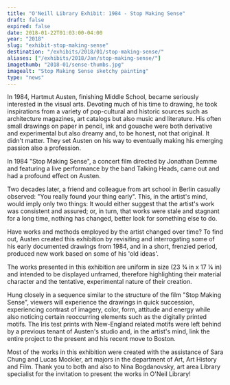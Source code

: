 ```yaml
---
title: "O'Neill Library Exhibit: 1984 - Stop Making Sense"
draft: false
expired: false
date: 2018-01-22T01:03:00-04:00
year: "2018"
slug: "exhibit-stop-making-sense"
destination: "/exhibits/2018/01/stop-making-sense/"
aliases: ["/exhibits/2018/Jan/stop-making-sense/"]
imagethumb: "2018-01/sense-thumbs.jpg"
imagealt: "Stop Making Sense sketchy painting"
type: "news"
---
```


In 1984, Hartmut Austen, finishing Middle School, became seriously interested in the visual arts. Devoting much of his time to drawing, he took inspirations from a variety of pop-cultural and historic sources such as architecture magazines, art catalogs but also music and literature. His often small drawings on paper in pencil, ink and gouache were both derivative and experimental but also dreamy and, to be honest, not that original. It didn't matter. They set Austen on his way to eventually making his emerging passion also a profession.

In 1984 "Stop Making Sense", a concert film directed by Jonathan Demme and featuring a live performance by the band Talking Heads, came out and had a profound effect on Austen.

Two decades later, a friend and colleague from art school in Berlin casually observed: "You really found your thing early". This, in the artist's mind, would imply only two things: It would either suggest that the artist's work was consistent and assured; or, in turn, that works were stale and stagnant for a long time, nothing has changed, better look for something else to do.

Have works and methods employed by the artist changed over time? To find out, Austen created this exhibition by revisiting and interrogating some of his early documented drawings from 1984, and in a short, frenzied period, produced new work based on some of his 'old ideas'.

The works presented in this exhibition are uniform in size (23 ¾ in x 17 ¼ in) and intended to be displayed unframed, therefore highlighting their material character and the tentative, experimental nature of their creation.

Hung closely in a sequence similar to the structure of the film "Stop Making Sense", viewers will experience the drawings in quick succession, experiencing contrast of imagery, color, form, attitude and energy while also noticing certain reoccurring elements such as the digitally printed motifs. The Iris test prints with New-England related motifs were left behind by a previous tenant of Austen's studio and, in the artist's mind, link the entire project to the present and his recent move to Boston.

Most of the works in this exhibition were created with the assistance of Sara Chung and Lucas Mockler, art majors in the department of Art, Art History and Film. Thank you to both and also to Nina Bogdanovsky, art area Library specialist for the invitation to present the works in O'Neil Library! 
